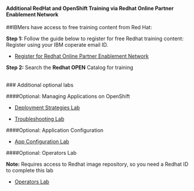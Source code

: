 #### Additional RedHat and OpenShift Training via Redhat Online Partner Enablement Network

##IBMers have access to free training content from Red Hat:

**Step 1:** Follow the guide below to register for free Redhat training content: Register using your IBM coperate email ID. 

- [Register for Redhat Online Partner Enablement Network](https://ibm.box.com/v/Register-RH-Partner-Enablement)


**Step 2:** Search the **Redhat OPEN** Catalog for training 

</br>
### Additional optional labs

####Optional: Managing Applications on OpenShift

   
  - [Deployment Strategies Lab](http://slides-gpte-slides-ibm.apps.na311.openshift.opentlc.com/02_Managing_Applications/02_3_Deployment_Strategies_Lab.html)

  - [Troubleshooting Lab](http://slides-gpte-slides-ibm.apps.na311.openshift.opentlc.com/02_Managing_Applications/02_4_Troubleshooting_Applications_Lab.html)



####Optional: Application Configuration

  - [App Configuration Lab](http://slides-gpte-slides-ibm.apps.na311.openshift.opentlc.com/03_Application_Configuration/03_1_App_Configuration_Lab.html)

  
####Optional: Operators Lab 

 **Note:** Requires access to Redhat image repository, so you need a Redhat ID to complete this lab
  
  - [Operators Lab](http://slides-gpte-slides-ibm.apps.na311.openshift.opentlc.com/06_Operator_Creation/06_1_Operators_Lab.html)